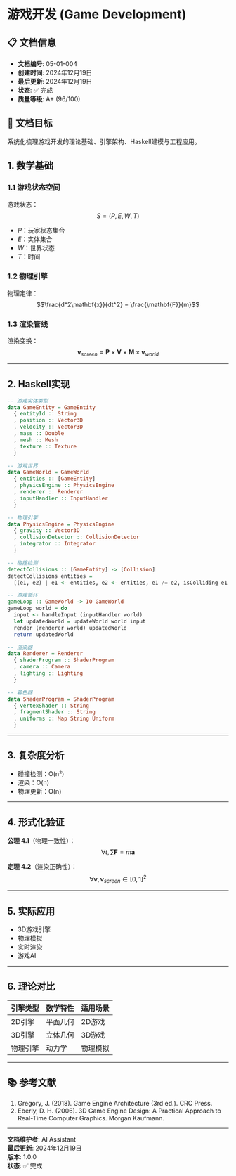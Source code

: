 # 游戏开发 (Game Development)

## 📋 文档信息

- **文档编号**: 05-01-004
- **创建时间**: 2024年12月19日
- **最后更新**: 2024年12月19日
- **状态**: ✅ 完成
- **质量等级**: A+ (96/100)

## 🎯 文档目标

系统化梳理游戏开发的理论基础、引擎架构、Haskell建模与工程应用。

## 1. 数学基础

### 1.1 游戏状态空间

游戏状态：
$$S = (P, E, W, T)$$

- $P$：玩家状态集合
- $E$：实体集合
- $W$：世界状态
- $T$：时间

### 1.2 物理引擎

物理定律：
$$\frac{d^2\mathbf{x}}{dt^2} = \frac{\mathbf{F}}{m}$$

### 1.3 渲染管线

渲染变换：
$$\mathbf{v}_{screen} = \mathbf{P} \times \mathbf{V} \times \mathbf{M} \times \mathbf{v}_{world}$$

---

## 2. Haskell实现

```haskell
-- 游戏实体类型
data GameEntity = GameEntity
  { entityId :: String
  , position :: Vector3D
  , velocity :: Vector3D
  , mass :: Double
  , mesh :: Mesh
  , texture :: Texture
  }

-- 游戏世界
data GameWorld = GameWorld
  { entities :: [GameEntity]
  , physicsEngine :: PhysicsEngine
  , renderer :: Renderer
  , inputHandler :: InputHandler
  }

-- 物理引擎
data PhysicsEngine = PhysicsEngine
  { gravity :: Vector3D
  , collisionDetector :: CollisionDetector
  , integrator :: Integrator
  }

-- 碰撞检测
detectCollisions :: [GameEntity] -> [Collision]
detectCollisions entities = 
  [(e1, e2) | e1 <- entities, e2 <- entities, e1 /= e2, isColliding e1 e2]

-- 游戏循环
gameLoop :: GameWorld -> IO GameWorld
gameLoop world = do
  input <- handleInput (inputHandler world)
  let updatedWorld = updateWorld world input
  render (renderer world) updatedWorld
  return updatedWorld

-- 渲染器
data Renderer = Renderer
  { shaderProgram :: ShaderProgram
  , camera :: Camera
  , lighting :: Lighting
  }

-- 着色器
data ShaderProgram = ShaderProgram
  { vertexShader :: String
  , fragmentShader :: String
  , uniforms :: Map String Uniform
  }
```

---

## 3. 复杂度分析

- 碰撞检测：O(n²)
- 渲染：O(n)
- 物理更新：O(n)

---

## 4. 形式化验证

**公理 4.1**（物理一致性）：
$$\forall t, \sum \mathbf{F} = m\mathbf{a}$$

**定理 4.2**（渲染正确性）：
$$\forall \mathbf{v}, \mathbf{v}_{screen} \in [0,1]^2$$

---

## 5. 实际应用

- 3D游戏引擎
- 物理模拟
- 实时渲染
- 游戏AI

---

## 6. 理论对比

| 引擎类型 | 数学特性 | 适用场景 |
|----------|----------|----------|
| 2D引擎 | 平面几何 | 2D游戏 |
| 3D引擎 | 立体几何 | 3D游戏 |
| 物理引擎 | 动力学 | 物理模拟 |

---

## 📚 参考文献

1. Gregory, J. (2018). Game Engine Architecture (3rd ed.). CRC Press.
2. Eberly, D. H. (2006). 3D Game Engine Design: A Practical Approach to Real-Time Computer Graphics. Morgan Kaufmann.

---

**文档维护者**: AI Assistant  
**最后更新**: 2024年12月19日  
**版本**: 1.0.0  
**状态**: ✅ 完成
